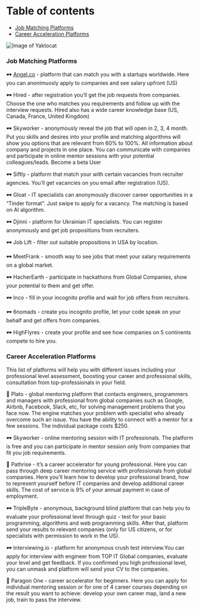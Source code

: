 Table of contents
=================
   * [Job Matching Platforms](#job-matching-platforms)
   * [Career Acceleration Platforms](#career-acceleration-latforms)

![Image of Yaktocat](https://octodex.github.com/images/yaktocat.png)

### Job Matching Platforms

🕶 [Angel.co](https://angel.co/) - platform that can match you with a startups worldwide. Here you can anonimuosly apply to companies and see salary upfront (US)

🕶 Hired - after registration you’ll get the job requests from companies. Choose the one who matches you requirements and follow up with the interview requests. Hired also has a wide career knowledge base (US, Canada, France, United Kingdom)

🕶 Skyworker - anonymously reveal the job that will open in 2, 3, 4 month. Put you skills and desires into your profile and matching algorithms will show you options that are relevant from 60% to 100%. All information about company and projects in one place. You can communicate with companies and participate in online mentor sessions with your potential colleagues/leads. Become a beta User

🕶 Siftly - platform that match your with certain vacancies from recruiter agencies. You’ll get vacancies on you email after registration (US).

🕶 Gloat - IT specialists can anonymously discover career opportunities in a “Tinder format”. Just swipe to apply for a vacancy. The matching is based on AI algorithm.

🕶 Djinni - platform for Ukrainian IT specialists. You can register anonymously and get job propositions from recruiters. 

🕶 Job Lift - filter out suitable propositions in USA by location.

🕶 MeetFrank - smooth way to see jobs that meet your salary requirements on a global market.

🕶  HacherEarth - participate in hackathons from Global Companies, show your potential to them and get offer.  

🕶 Inco - fill in your incognito profile and wait for job offers from recruiters.

🕶 6nomads - create you incognito profile, let your code speak on your behalf and get offers  from companies.

🕶 HighFlyres - create your profile and see how companies on 5 continents compete to hire you.

### Career Acceleration Platforms

This list of platforms will help you with different issues including your professional level assessment, boosting your career and professional skills, consultation from top-professionals in your field.

💸 Plato - global mentoring platform that contacts engineers, programmers and managers with professional from global companies such as Google, Airbnb, Facebook, Slack, etc, for solving management problems that you face now. The engine matches your problem with specialist who already overcome such an issue. You have the ability to connect with a mentor for a few sessions. The individual package costs $250.

🕶 Skyworker  - online mentoring session with IT professionals. The platform is free and you can participate in mentor session only from companies that fit you job requirements.

💸 Pathrise - it’s a career accelerator for young professional. Here you can pass through deep career mentoring service with professionals from global companies. Here you’ll learn how to develop your professional brand, how to represent yourself before IT companies and develop additional career skills. The cost of service is 9% of your annual payment in case of employment.

🕶 TripleByte -  anonymous, background blind platform that can help you to evaluate your professional level through quiz - test for your basic programming, algorithms and web programming skills. After that, platform send your results to relevant companies (only for US citizens, or for specialists with permission to work in the US).

🕶 Interviewing.io - platform for anonymous crush test interview.You can apply for interview with engineer from TOP IT Global companies, evaluate your level and get feedback. If you confirmed you high professional level, you can unmask and platform will send your CV to the companies.

💸 Paragon One - career accelerator for beginners. Here you can apply for individual mentoring session or for one of 4 career courses depending on the result you want to achieve: develop your own career map, land a new job, train to pass the interview.


